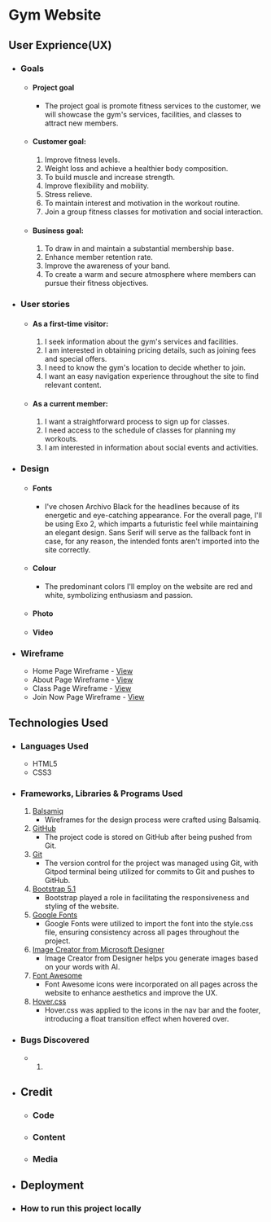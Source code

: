 # Gym Website

## User Exprience(UX)

- ### Goals

  - #### Project goal 
    - The project goal is promote fitness services to the customer, we will showcase the gym's services, facilities, and classes to attract new members.
  
  
  - #### Customer goal:
     1. Improve fitness levels.
     2. Weight loss and achieve a healthier body composition.
     3. To build muscle and increase strength.
     4. Improve flexibility and mobility.
     5. Stress relieve.
     6. To maintain interest and motivation in the workout routine.
     7. Join a group fitness classes for motivation and social interaction.
  
  - #### Business  goal:
     1. To draw in and maintain a substantial membership base.
     2. Enhance member retention rate.
     3. Improve the awareness of your band.
     4. To create a warm and secure atmosphere where members can pursue their fitness objectives.
  
- ### User stories
     - #### As a first-time visitor:
        1. I seek information about the gym's services and facilities.
        2. I am interested in obtaining pricing details, such as joining fees and special offers.
        3. I need to know the gym's location to decide whether to join.
        4. I want an easy navigation experience throughout the site to find relevant content.
     - #### As a current member:
        1. I want a straightforward process to sign up for classes.
        2. I need access to the schedule of classes for planning my workouts.
        3. I am interested in information about social events and activities.


- ### Design

  - #### Fonts
     - I've chosen Archivo Black for the headlines because of its energetic and eye-catching appearance. For the overall page, I'll be using Exo 2, which imparts a futuristic feel while maintaining an elegant design. Sans Serif will serve as the fallback font in case, for any reason, the intended fonts aren't imported into the site correctly.

   - #### Colour
     - The predominant colors I'll employ on the website are red and white, symbolizing enthusiasm and passion.

   - #### Photo

   - #### Video

- ### Wireframe
    - Home Page Wireframe - [View](#)
    - About Page Wireframe - [View](#)
    - Class Page Wireframe - [View](#)
    - Join Now Page Wireframe - [View](#)

## Technologies Used

- ### Languages Used
    - HTML5
    - CSS3

- ### Frameworks, Libraries & Programs Used
    1. [Balsamiq](https://balsamiq.com/)
        - Wireframes for the design process were crafted using Balsamiq.
    2. [GitHub](https://github.com/)
        - The project code is stored on GitHub after being pushed from Git.
    3. [Git](https://git-scm.com/)
        - The version control for the project was managed using Git, with Gitpod terminal being utilized for commits to Git and pushes to GitHub.
    4. [Bootstrap 5.1](https://getbootstrap.com/docs/5.1/getting-started/introduction/)
        - Bootstrap played a role in facilitating the responsiveness and styling of the website.
    5. [Google Fonts](https://fonts.google.com/)
        - Google Fonts were utilized to import the font into the style.css file, ensuring consistency across all pages throughout the project.
    6. [Image Creator from Microsoft Designer](https://copilot.microsoft.com/images/create)
       - Image Creator from Designer helps you generate images based on your words with AI.
    7. [Font Awesome](https://fontawesome.com/v5/search)
       - Font Awesome icons were incorporated on all pages across the website to enhance aesthetics and improve the UX.
    8. [Hover.css](https://ianlunn.github.io/Hover/)
       - Hover.css was applied to the icons in the nav bar and the footer, introducing a float transition effect when hovered over.

- ### Bugs Discovered
    - 1. 

- ## Credit
    - ###  Code
    - ### Content
    - ### Media

- ## Deployment

- ### How to run this project locally
